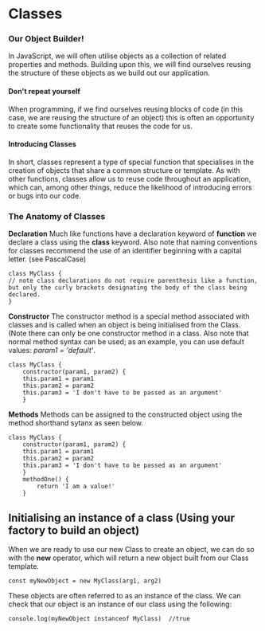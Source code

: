# Classes
### Our Object Builder!
In JavaScript, we will often utilise objects as a collection of related properties and methods.  Building upon this, we will find ourselves reusing the structure of these objects  as we build out our application.  

#### Don't repeat yourself
When programming, if we find ourselves reusing blocks of code (in this case, we are reusing the structure of an object) this is often an opportunity to create some functionality that reuses the code for us.

#### Introducing Classes
In short, classes represent a type of special function that specialises in the creation of objects that share a common structure or template.   As with other functions, classes allow us to reuse code throughout an application, which can, among other things, reduce the likelihood of introducing errors or bugs into our code.


### The Anatomy of Classes

**Declaration**
Much like functions have a declaration keyword of **function** we declare a class using the **class** keyword.  Also note that naming conventions for classes recommend the use of an identifier beginning with a capital letter.  (see PascalCase)

    class MyClass {        
    // note class declarations do not require parenthesis like a function,  
    but only the curly brackets designating the body of the class being  
    declared.
    }


**Constructor**
The constructor method is a special method associated with classes and is called when an object is being initialised from the Class.  (Note there can only be one constructor method in a class.  Also note that normal method syntax can be used; as an example, you can use default values: *param1 = 'default'*.

    class MyClass {        
        constructor(param1, param2) {
        this.param1 = param1
        this.param2 = param2
        this.param3 = 'I don't have to be passed as an argument'
        }

**Methods**
Methods can be assigned to the constructed object using the method shorthand sytanx as seen below.

    class MyClass {        
        constructor(param1, param2) {
        this.param1 = param1
        this.param2 = param2
        this.param3 = 'I don't have to be passed as an argument'
        }
        methodOne() {
	        return 'I am a value!'
        }


## Initialising an instance of a class  (Using your factory to build an object)
When we are ready to use our new Class to create an object, we can do so with the **new** operator, which will return a new object built from our Class template.  

    const myNewObject = new MyClass(arg1, arg2)

These objects are often referred to as an instance of the class.  We can check that our object is an instance of our class using the following:

    console.log(myNewObject instanceof MyClass)  //true
